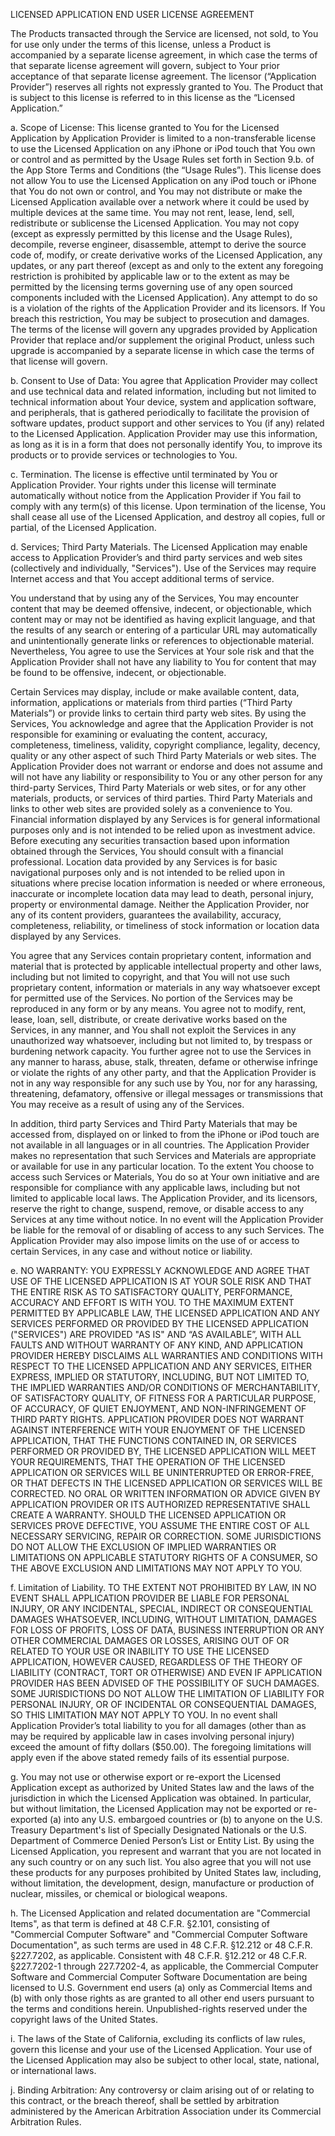 LICENSED APPLICATION END USER LICENSE AGREEMENT

The Products transacted through the Service are licensed, not sold, to You for use only under the terms of this license, unless a Product is accompanied by a separate license agreement, in which case the terms of that separate license agreement will govern, subject to Your prior acceptance of that separate license agreement. The licensor (“Application Provider”) reserves all rights not expressly granted to You. The Product that is subject to this license is referred to in this license as the “Licensed Application.”

a. Scope of License: This license granted to You for the Licensed Application by Application Provider is limited to a non-transferable license to use the Licensed Application on any iPhone or iPod touch that You own or control and as permitted by the Usage Rules set forth in Section 9.b. of the App Store Terms and Conditions (the “Usage Rules”). This license does not allow You to use the Licensed Application on any iPod touch or iPhone that You do not own or control, and You may not distribute or make the Licensed Application available over a network where it could be used by multiple devices at the same time. You may not rent, lease, lend, sell, redistribute or sublicense the Licensed Application. You may not copy (except as expressly permitted by this license and the Usage Rules), decompile, reverse engineer, disassemble, attempt to derive the source code of, modify, or create derivative works of the Licensed Application, any updates, or any part thereof (except as and only to the extent any foregoing restriction is prohibited by applicable law or to the extent as may be permitted by the licensing terms governing use of any open sourced components included with the Licensed Application). Any attempt to do so is a violation of the rights of the Application Provider and its licensors. If You breach this restriction, You may be subject to prosecution and damages. The terms of the license will govern any upgrades provided by Application Provider that replace and/or supplement the original Product, unless such upgrade is accompanied by a separate license in which case the terms of that license will govern.

b. Consent to Use of Data: You agree that Application Provider may collect and use technical data and related information, including but not limited to technical information about Your device, system and application software, and peripherals, that is gathered periodically to facilitate the provision of software updates, product support and other services to You (if any) related to the Licensed Application. Application Provider may use this information, as long as it is in a form that does not personally identify You, to improve its products or to provide services or technologies to You.

c. Termination. The license is effective until terminated by You or Application Provider. Your rights under this license will terminate automatically without notice from the Application Provider if You fail to comply with any term(s) of this license. Upon termination of the license, You shall cease all use of the Licensed Application, and destroy all copies, full or partial, of the Licensed Application.

d. Services; Third Party Materials. The Licensed Application may enable access to Application Provider’s and third party services and web sites (collectively and individually, "Services"). Use of the Services may require Internet access and that You accept additional terms of service.

You understand that by using any of the Services, You may encounter content that may be deemed offensive, indecent, or objectionable, which content may or may not be identified as having explicit language, and that the results of any search or entering of a particular URL may automatically and unintentionally generate links or references to objectionable material. Nevertheless, You agree to use the Services at Your sole risk and that the Application Provider shall not have any liability to You for content that may be found to be offensive, indecent, or objectionable.

Certain Services may display, include or make available content, data, information, applications or materials from third parties (“Third Party Materials”) or provide links to certain third party web sites. By using the Services, You acknowledge and agree that the Application Provider is not responsible for examining or evaluating the content, accuracy, completeness, timeliness, validity, copyright compliance, legality, decency, quality or any other aspect of such Third Party Materials or web sites. The Application Provider does not warrant or endorse and does not assume and will not have any liability or responsibility to You or any other person for any third-party Services, Third Party Materials or web sites, or for any other materials, products, or services of third parties. Third Party Materials and links to other web sites are provided solely as a convenience to You. Financial information displayed by any Services is for general informational purposes only and is not intended to be relied upon as investment advice. Before executing any securities transaction based upon information obtained through the Services, You should consult with a financial professional. Location data provided by any Services is for basic navigational purposes only and is not intended to be relied upon in situations where precise location information is needed or where erroneous, inaccurate or incomplete location data may lead to death, personal injury, property or environmental damage. Neither the Application Provider, nor any of its content providers, guarantees the availability, accuracy, completeness, reliability, or timeliness of stock information or location data displayed by any Services.

You agree that any Services contain proprietary content, information and material that is protected by applicable intellectual property and other laws, including but not limited to copyright, and that You will not use such proprietary content, information or materials in any way whatsoever except for permitted use of the Services. No portion of the Services may be reproduced in any form or by any means. You agree not to modify, rent, lease, loan, sell, distribute, or create derivative works based on the Services, in any manner, and You shall not exploit the Services in any unauthorized way whatsoever, including but not limited to, by trespass or burdening network capacity. You further agree not to use the Services in any manner to harass, abuse, stalk, threaten, defame or otherwise infringe or violate the rights of any other party, and that the Application Provider is not in any way responsible for any such use by You, nor for any harassing, threatening, defamatory, offensive or illegal messages or transmissions that You may receive as a result of using any of the Services.

In addition, third party Services and Third Party Materials that may be accessed from, displayed on or linked to from the iPhone or iPod touch are not available in all languages or in all countries. The Application Provider makes no representation that such Services and Materials are appropriate or available for use in any particular location. To the extent You choose to access such Services or Materials, You do so at Your own initiative and are responsible for compliance with any applicable laws, including but not limited to applicable local laws. The Application Provider, and its licensors, reserve the right to change, suspend, remove, or disable access to any Services at any time without notice. In no event will the Application Provider be liable for the removal of or disabling of access to any such Services. The Application Provider may also impose limits on the use of or access to certain Services, in any case and without notice or liability.

e. NO WARRANTY: YOU EXPRESSLY ACKNOWLEDGE AND AGREE THAT USE OF THE LICENSED APPLICATION IS AT YOUR SOLE RISK AND THAT THE ENTIRE RISK AS TO SATISFACTORY QUALITY, PERFORMANCE, ACCURACY AND EFFORT IS WITH YOU. TO THE MAXIMUM EXTENT PERMITTED BY APPLICABLE LAW, THE LICENSED APPLICATION AND ANY SERVICES PERFORMED OR PROVIDED BY THE LICENSED APPLICATION ("SERVICES") ARE PROVIDED "AS IS" AND “AS AVAILABLE”, WITH ALL FAULTS AND WITHOUT WARRANTY OF ANY KIND, AND APPLICATION PROVIDER HEREBY DISCLAIMS ALL WARRANTIES AND CONDITIONS WITH RESPECT TO THE LICENSED APPLICATION AND ANY SERVICES, EITHER EXPRESS, IMPLIED OR STATUTORY, INCLUDING, BUT NOT LIMITED TO, THE IMPLIED WARRANTIES AND/OR CONDITIONS OF MERCHANTABILITY, OF SATISFACTORY QUALITY, OF FITNESS FOR A PARTICULAR PURPOSE, OF ACCURACY, OF QUIET ENJOYMENT, AND NON-INFRINGEMENT OF THIRD PARTY RIGHTS. APPLICATION PROVIDER DOES NOT WARRANT AGAINST INTERFERENCE WITH YOUR ENJOYMENT OF THE LICENSED APPLICATION, THAT THE FUNCTIONS CONTAINED IN, OR SERVICES PERFORMED OR PROVIDED BY, THE LICENSED APPLICATION WILL MEET YOUR REQUIREMENTS, THAT THE OPERATION OF THE LICENSED APPLICATION OR SERVICES WILL BE UNINTERRUPTED OR ERROR-FREE, OR THAT DEFECTS IN THE LICENSED APPLICATION OR SERVICES WILL BE CORRECTED. NO ORAL OR WRITTEN INFORMATION OR ADVICE GIVEN BY APPLICATION PROVIDER OR ITS AUTHORIZED REPRESENTATIVE SHALL CREATE A WARRANTY. SHOULD THE LICENSED APPLICATION OR SERVICES PROVE DEFECTIVE, YOU ASSUME THE ENTIRE COST OF ALL NECESSARY SERVICING, REPAIR OR CORRECTION. SOME JURISDICTIONS DO NOT ALLOW THE EXCLUSION OF IMPLIED WARRANTIES OR LIMITATIONS ON APPLICABLE STATUTORY RIGHTS OF A CONSUMER, SO THE ABOVE EXCLUSION AND LIMITATIONS MAY NOT APPLY TO YOU.

f. Limitation of Liability. TO THE EXTENT NOT PROHIBITED BY LAW, IN NO EVENT SHALL APPLICATION PROVIDER BE LIABLE FOR PERSONAL INJURY, OR ANY INCIDENTAL, SPECIAL, INDIRECT OR CONSEQUENTIAL DAMAGES WHATSOEVER, INCLUDING, WITHOUT LIMITATION, DAMAGES FOR LOSS OF PROFITS, LOSS OF DATA, BUSINESS INTERRUPTION OR ANY OTHER COMMERCIAL DAMAGES OR LOSSES, ARISING OUT OF OR RELATED TO YOUR USE OR INABILITY TO USE THE LICENSED APPLICATION, HOWEVER CAUSED, REGARDLESS OF THE THEORY OF LIABILITY (CONTRACT, TORT OR OTHERWISE) AND EVEN IF APPLICATION PROVIDER HAS BEEN ADVISED OF THE POSSIBILITY OF SUCH DAMAGES. SOME JURISDICTIONS DO NOT ALLOW THE LIMITATION OF LIABILITY FOR PERSONAL INJURY, OR OF INCIDENTAL OR CONSEQUENTIAL DAMAGES, SO THIS LIMITATION MAY NOT APPLY TO YOU. In no event shall Application Provider’s total liability to you for all damages (other than as may be required by applicable law in cases involving personal injury) exceed the amount of fifty dollars ($50.00). The foregoing limitations will apply even if the above stated remedy fails of its essential purpose.

g. You may not use or otherwise export or re-export the Licensed Application except as authorized by United States law and the laws of the jurisdiction in which the Licensed Application was obtained. In particular, but without limitation, the Licensed Application may not be exported or re-exported (a) into any U.S. embargoed countries or (b) to anyone on the U.S. Treasury Department's list of Specially Designated Nationals or the U.S. Department of Commerce Denied Person’s List or Entity List. By using the Licensed Application, you represent and warrant that you are not located in any such country or on any such list. You also agree that you will not use these products for any purposes prohibited by United States law, including, without limitation, the development, design, manufacture or production of nuclear, missiles, or chemical or biological weapons.

h. The Licensed Application and related documentation are "Commercial Items", as that term is defined at 48 C.F.R. §2.101, consisting of "Commercial Computer Software" and "Commercial Computer Software Documentation", as such terms are used in 48 C.F.R. §12.212 or 48 C.F.R. §227.7202, as applicable. Consistent with 48 C.F.R. §12.212 or 48 C.F.R. §227.7202-1 through 227.7202-4, as applicable, the Commercial Computer Software and Commercial Computer Software Documentation are being licensed to U.S. Government end users (a) only as Commercial Items and (b) with only those rights as are granted to all other end users pursuant to the terms and conditions herein. Unpublished-rights reserved under the copyright laws of the United States.

i. The laws of the State of California, excluding its conflicts of law rules, govern this license and your use of the Licensed Application. Your use of the Licensed Application may also be subject to other local, state, national, or international laws.

j. Binding Arbitration: Any controversy or claim arising out of or relating to this contract, or the breach thereof, shall be settled by arbitration administered by the American Arbitration Association under its Commercial Arbitration Rules.
